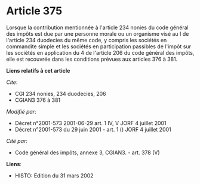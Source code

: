 # Article 375

Lorsque la contribution mentionnée à l'article 234 nonies du code général des impôts est due par une personne morale ou un
organisme visé au I de l'article 234 duodecies du même code, y compris les sociétés en commandite simple et les sociétés en
participation passibles de l'impôt sur les sociétés en application du 4 de l'article 206 du code général des impôts, elle est
recouvrée dans les conditions prévues aux articles 376 à 381.

**Liens relatifs à cet article**

_Cite_:

  - CGI 234 nonies, 234 duodecies, 206
  - CGIAN3 376 à 381

_Modifié par_:

  - Décret n°2001-573 2001-06-29 art. 1 IV, V JORF 4 juillet 2001
  - Décret n°2001-573 du 29 juin 2001 - art. 1 () JORF 4 juillet 2001

_Cité par_:

  - Code général des impôts, annexe 3, CGIAN3. - art. 378 (V)

**Liens**:

  - HISTO: Edition du 31 mars 2002
